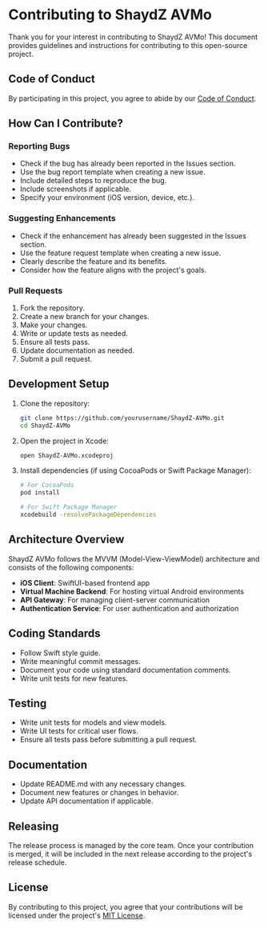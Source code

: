 # Contributing to ShaydZ AVMo

Thank you for your interest in contributing to ShaydZ AVMo! This document provides guidelines and instructions for contributing to this open-source project.

## Code of Conduct

By participating in this project, you agree to abide by our [Code of Conduct](CODE_OF_CONDUCT.md).

## How Can I Contribute?

### Reporting Bugs

- Check if the bug has already been reported in the Issues section.
- Use the bug report template when creating a new issue.
- Include detailed steps to reproduce the bug.
- Include screenshots if applicable.
- Specify your environment (iOS version, device, etc.).

### Suggesting Enhancements

- Check if the enhancement has already been suggested in the Issues section.
- Use the feature request template when creating a new issue.
- Clearly describe the feature and its benefits.
- Consider how the feature aligns with the project's goals.

### Pull Requests

1. Fork the repository.
2. Create a new branch for your changes.
3. Make your changes.
4. Write or update tests as needed.
5. Ensure all tests pass.
6. Update documentation as needed.
7. Submit a pull request.

## Development Setup

1. Clone the repository:
   ```bash
   git clone https://github.com/yourusername/ShaydZ-AVMo.git
   cd ShaydZ-AVMo
   ```

2. Open the project in Xcode:
   ```bash
   open ShaydZ-AVMo.xcodeproj
   ```

3. Install dependencies (if using CocoaPods or Swift Package Manager):
   ```bash
   # For CocoaPods
   pod install
   
   # For Swift Package Manager
   xcodebuild -resolvePackageDependencies
   ```

## Architecture Overview

ShaydZ AVMo follows the MVVM (Model-View-ViewModel) architecture and consists of the following components:

- **iOS Client**: SwiftUI-based frontend app
- **Virtual Machine Backend**: For hosting virtual Android environments
- **API Gateway**: For managing client-server communication
- **Authentication Service**: For user authentication and authorization

## Coding Standards

- Follow Swift style guide.
- Write meaningful commit messages.
- Document your code using standard documentation comments.
- Write unit tests for new features.

## Testing

- Write unit tests for models and view models.
- Write UI tests for critical user flows.
- Ensure all tests pass before submitting a pull request.

## Documentation

- Update README.md with any necessary changes.
- Document new features or changes in behavior.
- Update API documentation if applicable.

## Releasing

The release process is managed by the core team. Once your contribution is merged, it will be included in the next release according to the project's release schedule.

## License

By contributing to this project, you agree that your contributions will be licensed under the project's [MIT License](LICENSE).
